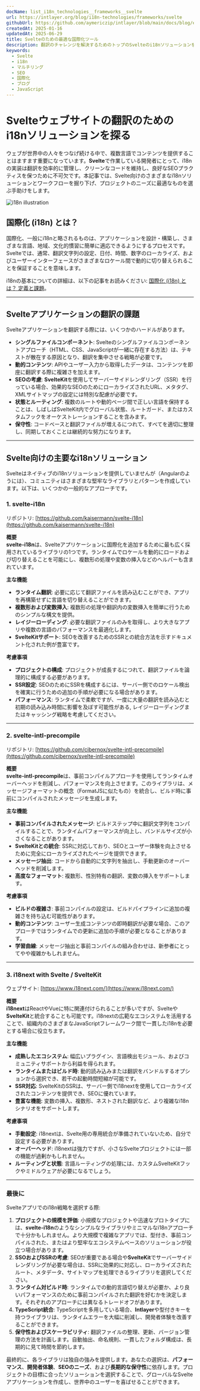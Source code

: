 ```yaml
---
docName: list_i18n_technologies__frameworks__svelte
url: https://intlayer.org/blog/i18n-technologies/frameworks/svelte
githubUrl: https://github.com/aymericzip/intlayer/blob/main/docs/blog/en/list_i18n_technologies/frameworks/svelte.md
createdAt: 2025-01-16
updatedAt: 2025-06-29
title: Svelteのための最適な国際化ツール
description: 翻訳のチャレンジを解決するためのトップのSvelteのi18nソリューションを発見し、SEOを向上させ、グローバルなウェブエクスペリエンスを提供する。
keywords:
  - Svelte
  - i18n
  - マルチリング
  - SEO
  - 国際化
  - ブログ
  - JavaScript
---
```


# Svelteウェブサイトの翻訳のためのi18nソリューションを探る

ウェブが世界中の人々をつなげ続ける中で、複数言語でコンテンツを提供することはますます重要になっています。**Svelte**で作業している開発者にとって、i18nの実装は翻訳を効率的に管理し、クリーンなコードを維持し、良好なSEOプラクティスを保つために不可欠です。本記事では、Svelte向けのさまざまなi18nソリューションとワークフローを掘り下げ、プロジェクトのニーズに最適なものを選ぶ手助けをします。

![i18n illustration](https://github.com/aymericzip/intlayer/blob/main/docs/blog/assets/i18n.webp)

## 国際化 (i18n) とは？

国際化、一般にi18nと略されるものは、アプリケーションを設計・構築し、さまざまな言語、地域、文化的慣習に簡単に適応できるようにするプロセスです。Svelteでは、通常、翻訳文字列の設定、日付、時間、数字のローカライズ、およびユーザーインターフェースがさまざまなロケール間で動的に切り替えられることを保証することを意味します。

i18nの基本についての詳細は、以下の記事をお読みください: [国際化 (i18n) とは？ 定義と課題](https://github.com/aymericzip/intlayer/blob/main/docs/blog/ja/what_is_internationalization.md)。

---

## Svelteアプリケーションの翻訳の課題

Svelteアプリケーションを翻訳する際には、いくつかのハードルがあります。

- **シングルファイルコンポーネント**: Svelteのシングルファイルコンポーネントアプローチ（HTML、CSS、JavaScriptが一緒に存在する方法）は、テキストが散在する原因となり、翻訳を集中させる戦略が必要です。
- **動的コンテンツ**: APIやユーザー入力から取得したデータは、コンテンツを即座に翻訳する際に複雑さを加えます。
- **SEOの考慮**: **SvelteKit**を使用してサーバーサイドレンダリング（SSR）を行っている場合、効果的なSEOのためにローカライズされたURL、メタタグ、XMLサイトマップの設定には特別な配慮が必要です。
- **状態とルーティング**: 複数のルートや動的ページ間で正しい言語を保持することは、しばしばSvelteKit内でグローバル状態、ルートガード、またはカスタムフックをオーケストレーションすることを含みます。
- **保守性**: コードベースと翻訳ファイルが増えるにつれて、すべてを適切に整理し、同期しておくことは継続的な努力になります。

---

## Svelte向けの主要なi18nソリューション

Svelteはネイティブのi18nソリューションを提供していませんが（Angularのようには）、コミュニティはさまざまな堅牢なライブラリとパターンを作成しています。以下は、いくつかの一般的なアプローチです。

### 1. svelte-i18n

リポジトリ: [https://github.com/kaisermann/svelte-i18n](https://github.com/kaisermann/svelte-i18n)

**概要**  
**svelte-i18n**は、Svelteアプリケーションに国際化を追加するために最も広く採用されているライブラリの1つです。ランタイムでロケールを動的にロードおよび切り替えることを可能にし、複数形の処理や変数の挿入などのヘルパーも含まれています。

**主な機能**

- **ランタイム翻訳**: 必要に応じて翻訳ファイルを読み込むことができ、アプリを再構築せずに言語を切り替えることができます。
- **複数形および変数挿入**: 複数形の処理や翻訳内の変数挿入を簡単に行うためのシンプルな構文を提供。
- **レイジーローディング**: 必要な翻訳ファイルのみを取得し、より大きなアプリや複数の言語のパフォーマンスを最適化します。
- **SvelteKitサポート**: SEOを改善するためのSSRとの統合方法を示すドキュメント化された例が豊富です。

**考慮事項**

- **プロジェクトの構成**: プロジェクトが成長するにつれて、翻訳ファイルを論理的に構成する必要があります。
- **SSR設定**: SEOのためにSSRを構成するには、サーバー側でのロケール検出を確実に行うための追加の手順が必要になる場合があります。
- **パフォーマンス**: ランタイムで柔軟ですが、一度に大量の翻訳を読み込むと初期の読み込み時間に影響を及ぼす可能性がある, レイジーローディングまたはキャッシング戦略を考慮してください。

---

### 2. svelte-intl-precompile

リポジトリ: [https://github.com/cibernox/svelte-intl-precompile](https://github.com/cibernox/svelte-intl-precompile)

**概要**  
**svelte-intl-precompile**は、事前コンパイルアプローチを使用してランタイムオーバーヘッドを削減し、パフォーマンスを向上させます。このライブラリは、メッセージフォーマットの概念（FormatJSに似たもの）を統合し、ビルド時に事前にコンパイルされたメッセージを生成します。

**主な機能**

- **事前コンパイルされたメッセージ**: ビルドステップ中に翻訳文字列をコンパイルすることで、ランタイムパフォーマンスが向上し、バンドルサイズが小さくなることがあります。
- **SvelteKitとの統合**: SSRに対応しており、SEOとユーザー体験を向上させるために完全にローカライズされたページを提供できます。
- **メッセージ抽出**: コードから自動的に文字列を抽出し、手動更新のオーバーヘッドを削減します。
- **高度なフォーマット**: 複数形、性別特有の翻訳、変数の挿入をサポートします。

**考慮事項**

- **ビルドの複雑さ**: 事前コンパイルの設定は、ビルドパイプラインに追加の複雑さを持ち込む可能性があります。
- **動的コンテンツ**: ユーザー生成コンテンツの即時翻訳が必要な場合、このアプローチではランタイムでの更新に追加の手順が必要となることがあります。
- **学習曲線**: メッセージ抽出と事前コンパイルの組み合わせは、新参者にとってやや複雑かもしれません。

---

### 3. i18next with Svelte / SvelteKit

ウェブサイト: [https://www.i18next.com/](https://www.i18next.com/)

**概要**  
**i18next**はReactやVueに特に関連付けられることが多いですが、Svelteや**SvelteKit**と統合することも可能です。i18nextの広範なエコシステムを活用することで、組織内のさまざまなJavaScriptフレームワーク間で一貫したi18nを必要とする場合に役立ちます。

**主な機能**

- **成熟したエコシステム**: 幅広いプラグイン、言語検出モジュール、およびコミュニティサポートから利益を得られます。
- **ランタイムまたはビルド時**: 動的読み込みまたは翻訳をバンドルするオプションから選択でき、若干の起動時間短縮が可能です。
- **SSR対応**: SvelteKitのSSRは、サーバー側でi18nextを使用してローカライズされたコンテンツを提供でき、SEOに優れています。
- **豊富な機能**: 変数の挿入、複数形、ネストされた翻訳など、より複雑なi18nシナリオをサポートします。

**考慮事項**

- **手動設定**: i18nextは、Svelte用の専用統合が準備されていないため、自分で設定する必要があります。
- **オーバーヘッド**: i18nextは強力ですが、小さなSvelteプロジェクトには一部の機能が過剰かもしれません。
- **ルーティングと状態**: 言語ルーティングの処理には、カスタムSvelteKitフックやミドルウェアが必要になるでしょう。

---

### 最後に

Svelteアプリでのi18n戦略を選択する際:

1. **プロジェクトの規模を評価**: 小規模なプロジェクトや迅速なプロトタイプには、**svelte-i18n**のようなシンプルなライブラリやミニマルなi18nアプローチで十分かもしれません。より大規模で複雑なアプリでは、型付き、事前コンパイルされた、またはより堅牢なエコシステムベースのソリューションが役立つ場合があります。
2. **SSOおよびSSRの考慮**: SEOが重要である場合や**SvelteKit**でサーバーサイドレンダリングが必要な場合は、SSRに効果的に対応し、ローカライズされたルート、メタデータ、サイトマップを処理できるライブラリを選択してください。
3. **ランタイム対ビルド時**: ランタイムでの動的言語切り替えが必要か、より良いパフォーマンスのために事前コンパイルされた翻訳を好むかを決定します。それぞれのアプローチには異なるトレードオフがあります。
4. **TypeScript統合**: TypeScriptを多用している場合、**Intlayer**や型付きキーを持つライブラリは、ランタイムエラーを大幅に削減し、開発者体験を改善することができます。
5. **保守性およびスケーラビリティ**: 翻訳ファイルの整理、更新、バージョン管理の方法を計画します。自動抽出、命名規則、一貫したフォルダ構成は、長期的に見て時間を節約します。

最終的に、各ライブラリは独自の強みを提供します。あなたの選択は、**パフォーマンス**、**開発者体験**、**SEOのニーズ**、および**長期的な保守性**に依存します。プロジェクトの目標に合ったソリューションを選択することで、グローバルなSvelteアプリケーションを作成し、世界中のユーザーを喜ばせることができます。
